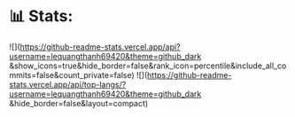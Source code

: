 # 📊 Stats: 
![](https://github-readme-stats.vercel.app/api?username=lequangthanh69420&theme=github_dark &show_icons=true&hide_border=false&rank_icon=percentile&include_all_commits=false&count_private=false)
![](https://github-readme-stats.vercel.app/api/top-langs/?username=lequangthanh69420&theme=github_dark &hide_border=false&layout=compact)
<!--https://github.com/anuraghazra/github-readme-stats-->
